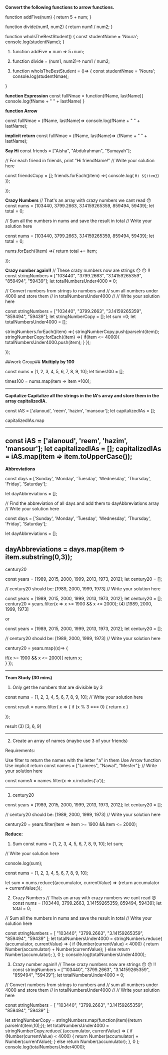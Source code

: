 **Convert the following functions to arrow functions.**

function addFive(num) {
  return 5 + num;
}

function divide(num1, num2) {
  return num1 / num2;
}

function whoIsTheBestStudent() {
  const studentName = 'Noura';
  console.log(studentName);
}


1. function addFive = num =>  5+num;

2. function divide = (num1, num2)=> num1 / num2;
 

 3. function whoIsTheBestStudent = ()=> {
    const studentNmae = 'Noura';
    console.log(studentNmae);

 }

**function Expression**
const fullNmae = function(fName, lastName){
 console.log(fName + " " + lastName)
}

**function Arrow**

const fullNmae = (fName, lastName)=>  console.log(fName + " " + lastName);

**implicit return**
const fullNmae = (fName, lastName)=>  (fName + " " + lastName);


**Say Hi**
const friends = ["Aisha", "Abdulrahman", "Sumayah"];

// For each friend in friends, print "Hi friendName!"
// Write your solution here
<!-- <!-- const friendsCopy = [];
friends.forEach((item) =>{
console.log(' hi ' + item);  -->


 const friendsCopy = [];
friends.forEach((item) =>{
console.log( `Hi ${item}`)
}); 

});


**Crazy Numbers**
// That's an array with crazy numbers we cant read 😯
const nums = [103440, 3799.2663, 3.14159265359, 859494, 59439];
let total = 0;

// Sum all the numbers in nums and save the result in total
// Write your solution here

const nums = [103440, 3799.2663, 3.14159265359, 859494, 59439];
let total = 0;

nums.forEach((item) =>{
return total += item;

});


**Crazy number again!!**
// These crazy numbers now are strings 😯 😯  !!  
const stringNumbers = ["103440", "3799.2663", "3.14159265359", "859494", "59439"];
let totalNumbersUnder4000 = 0;

// Convert numbers from strings to numbers and 
// sum all numbers under 4000 and store them 
// in totalNumbersUnder4000
//
// Write your solution here

const stringNumbers = ["103440", "3799.2663", "3.14159265359", "859494", "59439"];
let stringNumberCopy = [];
let sum =0;
let totalNumbersUnder4000 = [];

 stringNumbers.forEach((item) =>{
    stringNumberCopy.push(parseInt(item));
	stringNumberCopy.forEach((item) =>{
	if(item <= 4000){
	totalNumbersUnder4000.push(item);
}
});
	
});





##work Group##
**Multiply by 100**

const nums = [1, 2, 3, 4, 5, 6, 7, 8, 9, 10];
let times100 = [];

times100 = nums.map(item => item *100); 

-----------------------------------

**Capitalize Capitalize all the strings in the IA's array and store them in the array capitalizedIA.**

const iAS = ['alanoud', 'reem', 'hazim', 'mansour'];
let capitalizedIAs = [];

capitalizedIAs.map

-------------------------
const iAS = ['alanoud', 'reem', 'hazim', 'mansour'];
let capitalizedIAs = [];
capitalizedIAs = iAS.map(item => item.toUpperCase());
--------------------------

**Abbreviations**

const days = ['Sunday', 'Monday', 'Tuesday', 'Wednesday', 'Thursday', 'Friday', 'Saturday'];

let dayAbbreviations = [];

// Find the abbreviation of all days and add them to dayAbbreviations array
// Write your solution here

const days = ['Sunday', 'Monday', 'Tuesday', 'Wednesday', 'Thursday', 'Friday', 'Saturday'];

let dayAbbreviations = [];

dayAbbreviations = days.map(item => item.substring(0,3));
--------------------------------

century20

const years = [1989, 2015, 2000, 1999, 2013, 1973, 2012];
let century20 =  []; 

// century20 should be: [1989, 2000, 1999, 1973]
// Write your solution here



const years = [1989, 2015, 2000, 1999, 2013, 1973, 2012];
let century20 =  []; 
century20 = years.filter(x =>  x >= 1900 && x <= 2000);
(4) [1989, 2000, 1999, 1973]



or

const years = [1989, 2015, 2000, 1999, 2013, 1973, 2012];
let century20 =  []; 

// century20 should be: [1989, 2000, 1999, 1973]
// Write your solution here

century20 = years.map((x)=> { 

if(x >= 1900 && x <= 2000){
	return x;	
}
});

-----------------------------------
**Team Study (30 mins)**

1. Only get the numbers that are divisible by 3

const nums = [1, 2, 3, 4, 5, 6, 7, 8, 9, 10];
// Write your solution here


const result = nums.filter( x => {
    if (x % 3 === 0) {
        return x
    }

});


result
(3) [3, 6, 9]

-----------------------------------------


2. Create an array of names (maybe use 3 of your friends)

Requirements:

Use filter to return the names with the letter "a" in them
Use Arrow function
Use implicit return
const names = ["Lamees", "Nawal", "Mesfer"];
// Write your solution here


const nameA = names.filter(x => x.includes('a'));

--------------------------------------------

3. century20

const years = [1989, 2015, 2000, 1999, 2013, 1973, 2012];
let century20 = []; 

// century20 should be: [1989, 2000, 1999, 1973]
// Write your solution here


century20 = years.filter(item =>  item >= 1900 && item <= 2000);

**Reduce:**

1. Sum
const nums = [1, 2, 3, 4, 5, 6, 7, 8, 9, 10];
let sum;

// Write your solution here

console.log(sum);


const nums = [1, 2, 3, 4, 5, 6, 7, 8, 9, 10];


let sum = nums.reduce((accumulator, currentValue) => {return accumulator + currentValue;});


2. Crazy Numbers
// Thats an array with crazy numbers we cant read 😯
const nums = [103440, 3799.2663, 3.14159265359, 859494, 59439];
let total = 0;

// Sum all the numbers in nums and save the result in total
// Write your solution here

const stringNumbers = [
 "103440",
 "3799.2663",
 "3.14159265359",
 "859494",
 "59439"
];
let totalNumbersUnder4000 = stringNumbers.reduce(
 (accumulator, currentValue) => {
   if (Number(currentValue) < 4000) {
     return Number(accumulator) + Number(currentValue);
   } else return Number(accumulator);
 },
 0
);
console.log(totalNumbersUnder4000);


3. Crazy number again!!
// These crazy numbers now are strings 😯 😯  !!  
const stringNumbers = ["103440", "3799.2663", "3.14159265359", "859494", "59439"];
let totalNumbersUnder4000 = 0;

// Convert numbers from strings to numbers and 
// sum all numbers under 4000 and store them 
// in totalNumbersUnder4000
//
// Write your solution here

const stringNumbers = [
 "103440",
 "3799.2663",
 "3.14159265359",
 "859494",
 "59439"
];

let stringNumberCopy = stringNumbers.map(function(item){return parseInt(item,10);}); 
let totalNumbersUnder4000 = stringNumberCopy.reduce(
 (accumulator, currentValue) => {
   if (Number(currentValue) < 4000) {
     return Number(accumulator) + Number(currentValue);
   } else return Number(accumulator);
 },
 0
);
console.log(totalNumbersUnder4000);